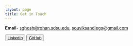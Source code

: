 ```yaml
---
layout: page
title: Get in Touch
---
```

**Email**- sghosh@rohan.sdsu.edu, souviksandiego@gmail.com

<button type="button" class="btn btn-default" id="contact-btn"><a href="https://www.linkedin.com/pub/souvik-ghosh/93/42/b55">
  LinkedIn
</a></button>  <button type="button" class="btn btn-default" id="contact-btn"><a href="https://www.github.com/souvikghosh">
  GitHub
</a></button>

